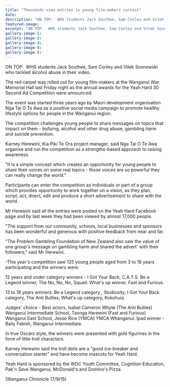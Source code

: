 ```yaml
---
title: "Thousands view entries in young film-makers contest"
date: 
description: "ON TOP:  WHS students Jack Southee, Sam Conley and Vitek Sosnowski who tackled alcohol abuse in their video for young film-makers at the Wanganui War Memorial Hall last Friday night."
featured-image: 
excerpt: "ON TOP:  WHS students Jack Southee, Sam Conley and Vitek Sosnowski who tackled alcohol abuse in their video for young film-makers at the Wanganui War Memorial Hall last Friday night as the annual awards for the Yeah Hard 30 Second Ad Competition were announced, from Wanganui Chronicle article on 17/9/15..."
gallery-image-1: 
gallery-image-2: 
gallery-image-3: 
gallery-image-4: 
gallery-image-5: 
---
```


<p><span>ON TOP: &nbsp;WHS students Jack Southee, Sam Conley and Vitek Sosnowski who tackled alcohol abuse in their video.&nbsp;</span></p>
<p>The red carpet was rolled out for young film-makers at the Wanganui War Memorial Hall last Friday night as the annual awards for the Yeah Hard 30 Second Ad Competition were announced.</p>
<p>The event was started three years ago by Maori development organisation Nga Tai O Te Awa as a positive social media campaign to promote healthy lifestyle options for people in the Wanganui region.</p>
<p>The competition challenges young people to share messages on topics that impact on them - bullying, alcohol and other drug abuse, gambling harm and suicide prevention.</p>
<p>Karney Herewini, Kia Piki Te Ora project manager, said Nga Tai O Te Awa organise and run the competition as a strengths-based approach to raising awareness.</p>
<p>"It is a simple concept which creates an opportunity for young people to share their voices on some real topics - those voices are so powerful they can really change the world."</p>
<p>Participants can enter the competition as individuals or part of a group which provides opportunity to work together on a vision, as they plan, script, act, direct, edit and produce a short advertisement to share with the world.</p>
<p>Mr Herewini said all the entries were posted on the Yeah Hard Facebook page and by last week they had been viewed by almost 17,000 people.</p>
<p>"The support from our community, schools, local businesses and sponsors has been wonderful and generous with positive feedback from near and far.</p>
<p>"The Problem Gambling Foundation of New Zealand also saw the value of one group's message on gambling harm and shared the advert' with their followers," said Mr Herewini.</p>
<p>-This year's competition saw 125 young people aged from 3 to 18 years participating and the winners were:</p>
<p>12 years and under category winners - I Got Your Back, C.A.T.S. Be a Legend winner, The No, No, No, Squad. What's up winner, Fast and Furious.</p>
<p>13 to 18 years winners: Be a Legend category , Studiosity; I Got Your Back category, The Anti Bullies; What's up category, Kokohuia.</p>
<p>Judges' choice - Best actors, Isabel Cameron Whyte (The Anti Bullies) Wanganui Intermediate School, Taonga Herewini (Fast and Furious) Wanganui East School, Jesse Rice (YMCA) YMCA Whanganui. Ipad winner - Baily Fabish, Wanganui Intermediate.</p>
<p>In true Oscars style, the winners were presented with gold figurines in the form of little troll characters.</p>
<p>Karney Herewini said the troll dolls are a "good ice-breaker and conversation starter" and have become mascots for Yeah Hard.</p>
<p>Yeah Hard is sponsored by the WDC Youth Committee, Cognition Education, Pak'n Save Wanganui, McDonald's and Domino's Pizza.</p>
<p>(Wanganui Chronicle 17/9/15)</p>

